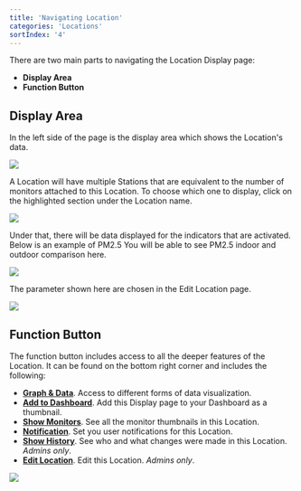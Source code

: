 ```yaml
---
title: 'Navigating Location'
categories: 'Locations'
sortIndex: '4'
---
```

There are two main parts to navigating the Location Display page: 

- **Display Area**
- **Function Button**

## Display Area

In the left side of the page is the display area which shows the Location's data.

![](https://cloud.githubusercontent.com/assets/3292593/25477350/cb7b8a28-2b6f-11e7-859f-fb965193febc.png)

A Location will have multiple Stations that are equivalent to the number of monitors attached to this Location. To choose which one to display, click on the highlighted section under the Location name.

![](https://cloud.githubusercontent.com/assets/3292593/25477231/64af14c2-2b6f-11e7-86d3-859be2b4b6bd.png)

Under that, there will be data displayed for the indicators that are activated. Below is an example of PM2.5 You will be able to see PM2.5 indoor and outdoor comparison here.

![](https://cloud.githubusercontent.com/assets/3292593/25477234/66f8671a-2b6f-11e7-82d6-184d18808c1a.png)

The parameter shown here are chosen in the Edit Location page.

![](https://cloud.githubusercontent.com/assets/3292593/25477316/aac25a00-2b6f-11e7-9bf0-3a6764de7b70.png)

## Function Button 

The function button includes access to all the deeper features of the Location. It can be found on the bottom right corner and includes the following:

- **[Graph & Data](/Locations:-Graph-&-Data)**. Access to different forms of data visualization.
- **[Add to Dashboard](/Locations:-Add-to-Dashboard)**. Add this Display page to your Dashboard as a thumbnail.
- **[Show Monitors](/Locations:-Show-Monitors)**. See all the monitor thumbnails in this Location.
- **[Notification](/Locations:-Notifications)**. Set you user notifications for this Location.
- **[Show History](/Locations:-Show-History)**. See who and what changes were made in this Location. *Admins only*.
- **[Edit Location](/Locations:-Edit-Location)**. Edit this Location. *Admins only*.

![](https://cloud.githubusercontent.com/assets/3292593/25477333/be10bbf6-2b6f-11e7-98df-9c91ff839671.png)